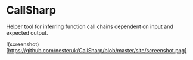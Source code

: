 # CallSharp
Helper tool for inferring function call chains dependent on input and expected output.

!(screenshot)[https://github.com/nesteruk/CallSharp/blob/master/site/screenshot.png]
